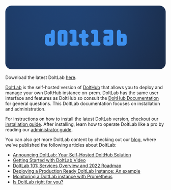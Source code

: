 ![](../.gitbook/assets/doltlab-preview.png)

Download the latest DoltLab [here](https://doltlab-releases.s3.amazonaws.com/linux/amd64/doltlab-latest.zip).

[DoltLab](https://www.doltlab.com) is the self-hosted version of [DoltHub](https://www.dolthub.com) that allows you to deploy and manage your own DoltHub instance on-prem. DoltLab has the same user interface and features as DoltHub so consult the [DoltHub Documentation](https://docs.dolthub.com/products/dolthub) for general questions. This DoltLab documentation focuses on installation and administration.

For instructions on how to install the latest DoltLab version, checkout our [installation guide](./installation.md). After installing, learn how to operate DoltLab like a pro by reading our [administrator guide](./administrator.md).

You can also get more DoltLab content by checking out our [blog](https://www.dolthub.com/blog/), where we've published the following articles about DoltLab:

- [Announcing DoltLab: Your Self-Hosted DoltHub Solution](https://www.dolthub.com/blog/2022-01-14-announcing-doltlab/)
- [Getting Started with DoltLab Video](https://www.dolthub.com/blog/2022-02-22-getting-started-doltlab-video/)
- [DoltLab 101: Services Overview and 2022 Roadmap](https://www.dolthub.com/blog/2022-02-25-doltlab-101-services-and-roadmap/)
- [Deploying a Production Ready DoltLab Instance: An example](https://www.dolthub.com/blog/2022-03-16-deploying-a-production-ready-doltlab-instance/)
- [Monitoring a DoltLab instance with Prometheus](https://www.dolthub.com/blog/2022-05-09-monitoring-doltlab-with-prometheus/)
- [Is DoltLab right for you?](https://www.dolthub.com/blog/2022-05-25-is-doltlab-right-for-you/)
